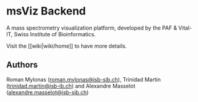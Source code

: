 # msViz Backend
A mass spectrometry visualization platform, developed by the PAF & Vital-IT, Swiss Institute of Bioinformatics.


Visit the [[wiki|wiki/home]] to have more details.

## Authors
Roman Mylonas (roman.mylonas@isb-sib.ch), Trinidad Martin (trinidad.martin@isb-ib.ch) and  Alexandre Masselot (alexandre.masselot@isb-sib.ch)
